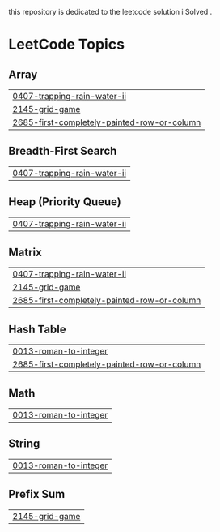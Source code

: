 this repository is dedicated to the leetcode solution i Solved .

<!---LeetCode Topics Start-->
# LeetCode Topics
## Array
|  |
| ------- |
| [0407-trapping-rain-water-ii](https://github.com/MubarekAdem/LeetCodeSolutions/tree/master/0407-trapping-rain-water-ii) |
| [2145-grid-game](https://github.com/MubarekAdem/LeetCodeSolutions/tree/master/2145-grid-game) |
| [2685-first-completely-painted-row-or-column](https://github.com/MubarekAdem/LeetCodeSolutions/tree/master/2685-first-completely-painted-row-or-column) |
## Breadth-First Search
|  |
| ------- |
| [0407-trapping-rain-water-ii](https://github.com/MubarekAdem/LeetCodeSolutions/tree/master/0407-trapping-rain-water-ii) |
## Heap (Priority Queue)
|  |
| ------- |
| [0407-trapping-rain-water-ii](https://github.com/MubarekAdem/LeetCodeSolutions/tree/master/0407-trapping-rain-water-ii) |
## Matrix
|  |
| ------- |
| [0407-trapping-rain-water-ii](https://github.com/MubarekAdem/LeetCodeSolutions/tree/master/0407-trapping-rain-water-ii) |
| [2145-grid-game](https://github.com/MubarekAdem/LeetCodeSolutions/tree/master/2145-grid-game) |
| [2685-first-completely-painted-row-or-column](https://github.com/MubarekAdem/LeetCodeSolutions/tree/master/2685-first-completely-painted-row-or-column) |
## Hash Table
|  |
| ------- |
| [0013-roman-to-integer](https://github.com/MubarekAdem/LeetCodeSolutions/tree/master/0013-roman-to-integer) |
| [2685-first-completely-painted-row-or-column](https://github.com/MubarekAdem/LeetCodeSolutions/tree/master/2685-first-completely-painted-row-or-column) |
## Math
|  |
| ------- |
| [0013-roman-to-integer](https://github.com/MubarekAdem/LeetCodeSolutions/tree/master/0013-roman-to-integer) |
## String
|  |
| ------- |
| [0013-roman-to-integer](https://github.com/MubarekAdem/LeetCodeSolutions/tree/master/0013-roman-to-integer) |
## Prefix Sum
|  |
| ------- |
| [2145-grid-game](https://github.com/MubarekAdem/LeetCodeSolutions/tree/master/2145-grid-game) |
<!---LeetCode Topics End-->